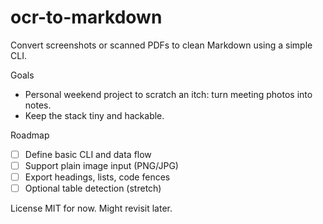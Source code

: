 # ocr-to-markdown

Convert screenshots or scanned PDFs to clean Markdown using a simple CLI.

Goals
- Personal weekend project to scratch an itch: turn meeting photos into notes.
- Keep the stack tiny and hackable.

Roadmap
- [ ] Define basic CLI and data flow
- [ ] Support plain image input (PNG/JPG)
- [ ] Export headings, lists, code fences
- [ ] Optional table detection (stretch)

License
MIT for now. Might revisit later.

